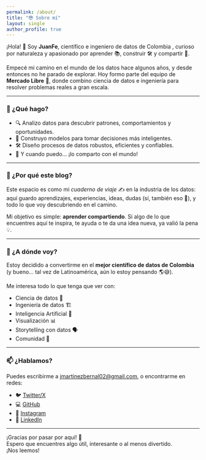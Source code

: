 ```yaml
---
permalink: /about/
title: "😎 Sobre mí"
layout: single
author_profile: true
---
```



¡Hola! 👋 Soy **JuanFe**, científico e ingeniero de datos de Colombia , curioso por naturaleza y apasionado por aprender 📚, construir 🛠️ y compartir 🔄.

Empecé mi camino en el mundo de los datos hace algunos años, y desde entonces no he parado de explorar. Hoy formo parte del equipo de **Mercado Libre** 🛒, donde combino ciencia de datos e ingeniería para resolver problemas reales a gran escala.

---

### 🚀 ¿Qué hago?

- 🔍 Analizo datos para descubrir patrones, comportamientos y oportunidades.
- 🧪 Construyo modelos para tomar decisiones más inteligentes.
- 🛠️ Diseño procesos de datos robustos, eficientes y confiables.
- 💬 Y cuando puedo… ¡lo comparto con el mundo!

---

### 🧠 ¿Por qué este blog?

Este espacio es como mi *cuaderno de viaje* ✍️ en la industria de los datos: aquí guardo aprendizajes, experiencias, ideas, dudas (sí, también eso 🤔), y todo lo que voy descubriendo en el camino.

Mi objetivo es simple: **aprender compartiendo**. Si algo de lo que encuentres aquí te inspira, te ayuda o te da una idea nueva, ya valió la pena 💡.

---

### 🎯 ¿A dónde voy?

Estoy decidido a convertirme en el **mejor científico de datos de Colombia** (y bueno... tal vez de Latinoamérica, aún lo estoy pensando 🌎😅).

Me interesa todo lo que tenga que ver con:
- Ciencia de datos 🧪
- Ingeniería de datos 🏗️
- Inteligencia Artificial 🤖
- Visualización 📊
- Storytelling con datos 🗣️
- Comunidad 💬

---

### 📫 ¿Hablamos?

Puedes escribirme a [jmartinezbernal02@gmail.com](mailto:jmartinezbernal02@gmail.com), o encontrarme en redes:

- 🐦 [Twitter/X](https://x.com/JuanFeAngel98)
- 💻 [GitHub](https://github.com/JuanFeDS)
- 📸 [Instagram](https://www.instagram.com/juanfem98/)
- 💼 [LinkedIn](https://www.linkedin.com/in/juanfe-martínez/)

---

¡Gracias por pasar por aquí! 🙌  
Espero que encuentres algo útil, interesante o al menos divertido.  
¡Nos leemos!
